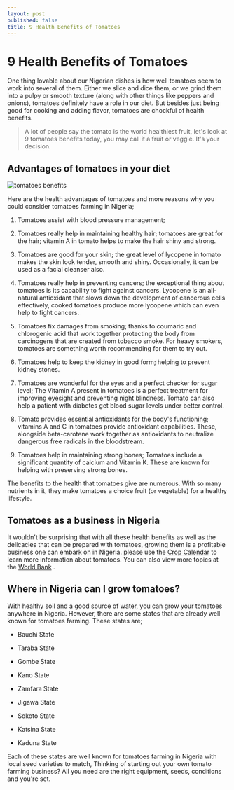 ```yaml
---
layout: post
published: false
title: 9 Health Benefits of Tomatoes
---
```

9 Health Benefits of Tomatoes
=======================

One thing lovable about our Nigerian dishes is how well tomatoes seem to work into several of them. Either we slice and dice them, or we grind them into a pulpy or smooth texture (along with other things like peppers and onions), tomatoes definitely have a role in our diet. But besides just being good for cooking and adding flavor, tomatoes are chockful of health benefits.

>A lot of people say the tomato is the world healthiest fruit, let's look at 9 tomatoes benefits today, you may call it a fruit or veggie. It's your decision.

Advantages of tomatoes in your diet
-----------------------------------------
![tomatoes benefits](https://upload.wikimedia.org/wikipedia/commons/b/b1/Cherry_Nebula_tomatoes_2017_A1.jpg  "Tomato Benefits")

Here are the health advantages of tomatoes and more reasons why you could consider tomatoes farming in Nigeria;

1. Tomatoes assist with blood pressure management;


2. Tomatoes really help in maintaining healthy hair; tomatoes are great for the hair; vitamin A in tomato helps to make the hair shiny and strong.


3. Tomatoes are good for your skin; the great level of lycopene in tomato makes the skin look tender, smooth and shiny. Occasionally, it can be used as a facial cleanser also.


4. Tomatoes really help in preventing cancers; the exceptional thing about tomatoes is its capability to fight against cancers. Lycopene is an all-natural antioxidant that slows down the development of cancerous cells effectively, cooked tomatoes produce more lycopene which can even help to fight cancers.


5. Tomatoes fix damages from smoking; thanks to coumaric and chlorogenic acid that work together protecting the body from carcinogens that are created from tobacco smoke. For heavy smokers, tomatoes are something worth recommending for them to try out.


6. Tomatoes help to keep the kidney in good form; helping to prevent kidney stones.


7. Tomatoes are wonderful for the eyes and a perfect checker for sugar level; The Vitamin A present in tomatoes is a perfect treatment for improving eyesight and preventing night blindness. Tomato can also help a patient with diabetes get blood sugar levels under better control.


8. Tomato provides essential antioxidants for the body's functioning; vitamins A and C in tomatoes provide antioxidant capabilities. These, alongside beta-carotene work together as antioxidants to neutralize dangerous free radicals in the bloodstream.


9. Tomatoes help in maintaining strong bones; Tomatoes include a significant quantity of calcium and Vitamin K. These are known for helping with preserving strong bones.

The benefits to the health that tomatoes give are numerous. With so many nutrients in it, they make tomatoes a choice fruit (or vegetable) for a healthy lifestyle.

Tomatoes as a business in Nigeria
---------------------------------------

It wouldn't be surprising that with all these health benefits as well as the delicacies that can be prepared with tomatoes, growing them is a profitable business one can embark on in Nigeria. please use the [Crop Calendar](http://www.fao.org/agriculture/seed/cropcalendar/welcome.do) to learn more information about tomatoes. You can also view more topics at the [World Bank](http://www.worldbank.org/en/topic/agriculture/overview) .

Where in Nigeria can I grow tomatoes?
-------------------------------------------
With healthy soil and a good source of water, you can grow your tomatoes anywhere in Nigeria. However, there are some states that are already well known for tomatoes farming. These states are;

* Bauchi State

* Taraba State

* Gombe State

* Kano State

* Zamfara State

* Jigawa State

* Sokoto State

* Katsina State

* Kaduna State

Each of these states are well known for tomatoes farming in Nigeria with local seed varieties to match, Thinking of starting out your own tomato farming business? All you need are the right equipment, seeds, conditions and you're set. 